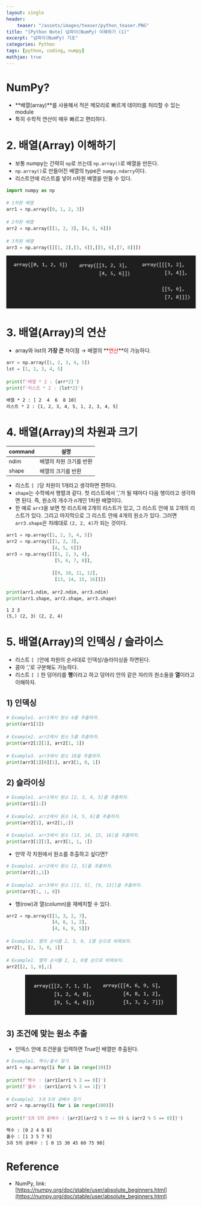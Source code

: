 ```yaml
---
layout: single
header:
    teaser: "/assets/images/teaser/python_teaser.PNG"
title: "[Python Note] 넘파이(NumPy) 이해하기 (1)"
excerpt: "넘파이(NumPy) 기초"
categories: Python
tags: [python, coding, numpy]
mathjax: true
---
```


# NumPy?
* **배열(array)**를 사용해서 적은 메모리로 빠르게 데이터를 처리할 수 있는 module
* 특히 수학적 연산이 매우 빠르고 편리하다.

# 2. 배열(Array) 이해하기
* 보통 numpy는 간략히 `np`로 쓰는데 `np.array()`로 배열을 만든다. 
* `np.array()`로 만들어진 배열의 type은 `numpy.ndarry`이다.
* 리스트안에 리스트를 넣어 $n$차원 배열을 만들 수 있다. 

```python
import numpy as np

# 1차원 배열
arr1 = np.array([0, 1, 2, 3])

# 2차원 배열 
arr2 = np.array([[1, 2, 3], [4, 5, 6]])

# 3차원 배열
arr3 = np.array([[[1, 2],[3, 4]],[[5, 6],[7, 8]]])
```

<p style="text-align:center;">
    <img src="/assets/images/numpy/array1.PNG">
</p>

# 3. 배열(Array)의 연산
* array와 list의 **가장 큰** 차이점 $\rightarrow$ 배열의 **<font color='red'>연산</font>**이 가능하다.

```python
arr = np.array([1, 2, 3, 4, 5])
lst = [1, 2, 3, 4, 5]

print(f'배열 * 2 : {arr*2}')
print(f'리스트 * 2 : {lst*2}')
```
```
배열 * 2 : [ 2  4  6  8 10]
리스트 * 2 : [1, 2, 3, 4, 5, 1, 2, 3, 4, 5]
```

# 4. 배열(Array)의 차원과 크기

|command|설명|
|-------|---|
|ndim   | 배열의 차원 크기를 반환 |
|shape  | 배열의 크기를 반환 |

* 리스트 `[ ]`당 차원이 1개라고 생각하면 편하다.
* `shape`는 수학에서 행렬과 같다. 첫 리스트에서 ','가 될 때마다 다음 행이라고 생각하면 된다. 즉, 원소의 개수가 $n$개인 1차원 배열이다.
* 한 예로 `arr3`을 보면 첫 리스트에 2개의 리스트가 있고, 그 리스트 안에 또 2개의 리스트가 있다. 그리고 마지막으로 그 리스트 안에 4개의 원소가 있다. 그러면 `arr3.shape`은 차례대로 `(2, 2, 4)`가 되는 것이다. 

```python
arr1 = np.array([1, 2, 3, 4, 5])
arr2 = np.array([[1, 2, 3], 
                 [4, 5, 6]])
arr3 = np.array([[[1, 2, 3, 4],
                  [5, 6, 7, 8]],
                 
                 [[9, 10, 11, 12],
                  [13, 14, 15, 16]]])

print(arr1.ndim, arr2.ndim, arr3.ndim)
print(arr1.shape, arr2.shape, arr3.shape)
```
```
1 2 3
(5,) (2, 3) (2, 2, 4)
```

# 5. 배열(Array)의 인덱싱 / 슬라이스
* 리스트 `[ ]`안에 차원의 순서대로 인덱싱/슬라이싱을 하면된다.
* 콤마 ','로 구분해도 가능하다.
* 리스트 `[ ]` 한 덩어리를 **행**이라고 하고 덩어리 안의 같은 자리의 원소들을 **열**이라고 이해하자.

## 1) 인덱싱

```python
# Example1. arr1에서 원소 4를 추출하자.
print(arr1[3])

# Example2. arr2에서 원소 5를 추출하자.
print(arr2[1][1], arr2[1, 1])

# Example3. arr3에서 원소 10을 추출하자. 
print(arr3[1][0][1], arr3[1, 0, 1])
```

## 2) 슬라이싱

```python
# Example1. arr1에서 원소 [2, 3, 4, 5]를 추출하자.
print(arr1[1:])

# Example2. arr2에서 원소 [4, 5, 6]를 추출하자.
print(arr2[1], arr2[1,:])

# Example3. arr3에서 원소 [13, 14, 15, 16]을 추출하자. 
print(arr3[1][1], arr3[1, 1, :])
```

* 만약 각 차원에서 원소를 추출하고 싶다면?

```python
# Example1. arr2에서 원소 [2, 5]를 추출하자.
print(arr2[:,1])

# Example2. arr3에서 원소 [[1, 5], [9, 13]]을 추출하자. 
print(arr3[:, :, 0])
```

*  행(row)과 열(column)을 재배치할 수 있다. 

```python
arr2 = np.array([[1, 3, 2, 7],
                 [4, 8, 1, 2], 
                 [4, 6, 9, 5]])

# Example1. 열의 순서를 2, 3, 0, 1열 순으로 바꿔보자.
arr2[:, [2, 3, 0, 1]]

# Example1. 열의 순서를 2, 1, 0열 순으로 바꿔보자.
arr2[[2, 1, 0],:]
```

<p style="text-align:center;">
    <img src="/assets/images/numpy/array2.PNG">
</p>

## 3) 조건에 맞는 원소 추출
* 인덱스 안에 조건문을 입력하면 True인 배열만 추출된다. 

```python
# Example1. 짝수/홀수 찾기 
arr1 = np.array([i for i in range(10)])

print(f'짝수 : {arr1[arr1 % 2 == 0]}')
print(f'홀수 : {arr1[arr1 % 2 == 1]}')

# Example2. 3과 5의 공배수 찾기
arr2 = np.array([i for i in range(100)])

print(f'3과 5의 공배수 : {arr2[(arr2 % 3 == 0) & (arr2 % 5 == 0)]}')
```
```
짝수 : [0 2 4 6 8]
홀수 : [1 3 5 7 9]
3과 5의 공배수 : [ 0 15 30 45 60 75 90]
```

<div class="notice" markdown="1">

# Reference

* NumPy, link: [https://numpy.org/doc/stable/user/absolute_beginners.html](https://numpy.org/doc/stable/user/absolute_beginners.html)
</div>
